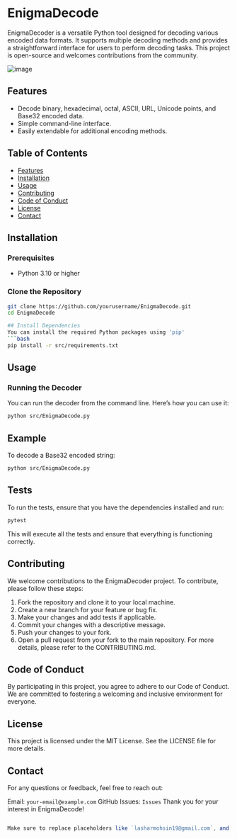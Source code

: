 # EnigmaDecode

EnigmaDecoder is a versatile Python tool designed for decoding various encoded data formats. It supports multiple decoding methods and provides a straightforward interface for users to perform decoding tasks. This project is open-source and welcomes contributions from the community.

![image](https://github.com/user-attachments/assets/d4c974f4-dcb4-4a9c-9742-2ce48fbcef3e)


## Features

- Decode binary, hexadecimal, octal, ASCII, URL, Unicode points, and Base32 encoded data.
- Simple command-line interface.
- Easily extendable for additional encoding methods.

## Table of Contents

- [Features](#features)
- [Installation](#installation)
- [Usage](#usage)
- [Contributing](#contributing)
- [Code of Conduct](#code-of-conduct)
- [License](#license)
- [Contact](#contact)

## Installation

### Prerequisites

- Python 3.10 or higher

### Clone the Repository

```bash
git clone https://github.com/yourusername/EnigmaDecode.git
cd EnigmaDecode

## Install Dependencies
You can install the required Python packages using 'pip'
```bash
pip install -r src/requirements.txt
```

## Usage
### Running the Decoder
You can run the decoder from the command line. Here’s how you can use it:
```bash
python src/EnigmaDecode.py
```

## Example
To decode a Base32 encoded string:
```bash
python src/EnigmaDecode.py
```
## Tests
To run the tests, ensure that you have the dependencies installed and run:
```bash
pytest
```
This will execute all the tests and ensure that everything is functioning correctly.

## Contributing
We welcome contributions to the EnigmaDecoder project. To contribute, please follow these steps:

1. Fork the repository and clone it to your local machine.
2. Create a new branch for your feature or bug fix.
3. Make your changes and add tests if applicable.
4. Commit your changes with a descriptive message.
5. Push your changes to your fork.
6. Open a pull request from your fork to the main repository.
For more details, please refer to the CONTRIBUTING.md.

## Code of Conduct
By participating in this project, you agree to adhere to our Code of Conduct. We are committed to fostering a welcoming and inclusive environment for everyone.

## License
This project is licensed under the MIT License. See the LICENSE file for more details.

## Contact
For any questions or feedback, feel free to reach out:

Email: `your-email@example.com`
GitHub Issues: `Issues`
Thank you for your interest in EnigmaDecode!
```javascript

Make sure to replace placeholders like `lasharmohsin19@gmail.com`, and `president-xd` with actual values relevant to your project.

```
